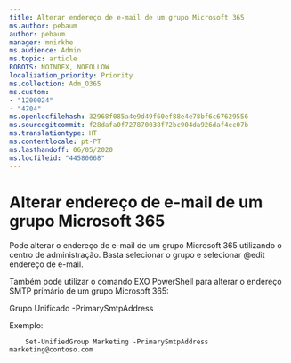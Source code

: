```yaml
---
title: Alterar endereço de e-mail de um grupo Microsoft 365
ms.author: pebaum
author: pebaum
manager: mnirkhe
ms.audience: Admin
ms.topic: article
ROBOTS: NOINDEX, NOFOLLOW
localization_priority: Priority
ms.collection: Adm_O365
ms.custom:
- "1200024"
- "4704"
ms.openlocfilehash: 32968f085a4e9d49f60ef88e4e78bf6c67629556
ms.sourcegitcommit: f28dafa0f727870038f72bc904da926daf4ec07b
ms.translationtype: HT
ms.contentlocale: pt-PT
ms.lasthandoff: 06/05/2020
ms.locfileid: "44580668"
---
```

# <a name="change-email-address-of-a-microsoft-365-group"></a>Alterar endereço de e-mail de um grupo Microsoft 365

Pode alterar o endereço de e-mail de um grupo Microsoft 365 utilizando o centro de administração. Basta selecionar o grupo e selecionar @edit endereço de e-mail.

Também pode utilizar o comando EXO PowerShell para alterar o endereço SMTP primário de um grupo Microsoft 365:

Grupo Unificado <Group Name> -PrimarySmtpAddress<new SMTP Address>

Exemplo:

```
    Set-UnifiedGroup Marketing -PrimarySmtpAddress marketing@contoso.com
```
